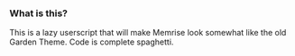 ### What is this?

This is a lazy userscript that will make Memrise look somewhat like the old Garden Theme. Code is complete spaghetti.
